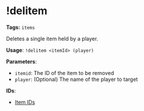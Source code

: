 # !delitem

**Tags:** `items`

Deletes a single item held by a player.

**Usage**: `!delitem <itemId> (player)`

**Parameters**:
- `itemid`: The ID of the item to be removed
- `player`: (Optional) The name of the player to target

**IDs**:
- [Item IDs](enums/items.md)
